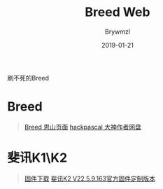 ﻿---
layout:     post
title:      Breed Web
date:       2019-01-21
author:     Brywmzl
catalog: true
tags: []
categories: []
---
刷不死的Breed

<!--more-->

# Breed
> [Breed 恩山页面](https://www.right.com.cn/forum/thread-161906-1-1.html)
> [hackpascal 大神作者网盘](https://breed.hackpascal.net/)

# 斐讯K1\K2
> [固件下载](http://woo.iytc.net/?dir=uploads/K2P_MTK)
> [斐讯K2 V22.5.9.163官方固件定制版本](http://www.right.com.cn/forum/thread-208753-1-1.html)